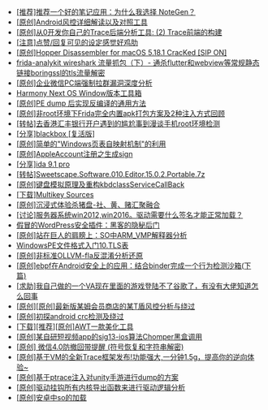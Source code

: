 + [[推荐]推荐一个好的笔记应用：为什么我选择 NoteGen？](https://bbs.kanxue.com/thread-286679.htm)
+ [[原创]Android风控详细解读以及对照工具](https://bbs.kanxue.com/thread-286120.htm)
+ [[原创]从0开发你自己的Trace后端分析工具: (2) Trace前端的构建](https://bbs.kanxue.com/thread-285745.htm)
+ [[注意]点赞/回复可见的设定感觉好鸡肋](https://bbs.kanxue.com/thread-286684.htm)
+ [[原创]Hopper Disassembler for macOS 5.18.1 CracKed [SIP ON]](https://bbs.kanxue.com/thread-286687.htm)
+ [frida-analykit   wireshark 流量抓包（下）- 通杀flutter和webview等常规静态链接boringssl的tls流量解密](https://bbs.kanxue.com/thread-286620.htm)
+ [[原创]企业微信PC端强制拉群漏洞深度分析](https://bbs.kanxue.com/thread-286616.htm)
+ [Harmony Next OS Window版本工具箱](https://bbs.kanxue.com/thread-284829.htm)
+ [[原创]PE dump 后实现反编译的通用方法](https://bbs.kanxue.com/thread-284958.htm)
+ [[原创]非root环境下Frida完全内置apk打包方案及2种注入方式回顾](https://bbs.kanxue.com/thread-284482.htm)
+ [[转帖]去香港汇丰银行开户遇到的尴尬事到漫谈手机root环境检测](https://bbs.kanxue.com/thread-285754.htm)
+ [[分享]blackbox [复活版]](https://bbs.kanxue.com/thread-286308.htm)
+ [[原创]简单的"Windows页表自映射机制"的利用](https://bbs.kanxue.com/thread-285332.htm)
+ [[原创]AppleAccount注册之生成sign](https://bbs.kanxue.com/thread-285959.htm)
+ [[分享]ida 9.1 pro](https://bbs.kanxue.com/thread-285999.htm)
+ [[转帖]Sweetscape.Software.010.Editor.15.0.2.Portable.7z](https://bbs.kanxue.com/thread-286309.htm)
+ [[原创]键盘模拟原理及重构kbdclassServiceCallBack](https://bbs.kanxue.com/thread-286671.htm)
+ [[下载]Multikey Sources](https://bbs.kanxue.com/thread-220512.htm)
+ [[原创]沉浸式体验杀猪盘-社、黄、赌汇聚融合](https://bbs.kanxue.com/thread-274851.htm)
+ [[讨论]服务器系统win2012,win2016。驱动需要什么签名才能正常加载？](https://bbs.kanxue.com/thread-286691.htm)
+ [假冒的WordPress安全插件：黑客的隐秘后门](https://bbs.kanxue.com/thread-286696.htm)
+ [[原创]站在巨人的肩膀上：SO中ARM_VMP解释器分析](https://bbs.kanxue.com/thread-286451.htm)
+ [WindowsPE文件格式入门10.TLS表](https://bbs.kanxue.com/thread-286699.htm)
+ [[原创]非标准OLLVM-fla反混淆分析还原](https://bbs.kanxue.com/thread-286549.htm)
+ [[原创]ebpf在Android安全上的应用：结合binder完成一个行为检测沙箱(下篇)](https://bbs.kanxue.com/thread-281510.htm)
+ [[求助]我自己做的一个VA现在里面的游戏登陆不了谷歌了，有没有大佬知道怎么回事](https://bbs.kanxue.com/thread-286700.htm)
+ [[原创][原创]最新版某姆会员商店的某T盾风控分析与绕过](https://bbs.kanxue.com/thread-286243.htm)
+ [[原创]初探android crc检测及绕过](https://bbs.kanxue.com/thread-285790.htm)
+ [[下载][推荐][原创]AWT一款美化工具](https://bbs.kanxue.com/thread-286701.htm)
+ [[原创]某自研短视频app的sig13-ios算法Chomper黑盒调用](https://bbs.kanxue.com/thread-285666.htm)
+ [[原创] 微信4.0防撤回带提醒 (符号恢复和字符串解密)](https://bbs.kanxue.com/thread-286611.htm)
+ [[原创]基于VM的全新Trace框架发布!功能强大,一分钟1.5g，提高你的逆向体验~](https://bbs.kanxue.com/thread-285471.htm)
+ [[原创]基于ptrace注入对unity手游进行dump的方案](https://bbs.kanxue.com/thread-286222.htm)
+ [[原创]驱动挂钩所有内核导出函数来进行驱动逻辑分析](https://bbs.kanxue.com/thread-286641.htm)
+ [[原创]安卓中so的加载](https://bbs.kanxue.com/thread-286004.htm)
